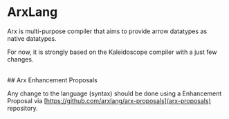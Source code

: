 # ArxLang

Arx is multi-purpose compiler that aims to provide arrow datatypes as native
datatypes.

For now, it is strongly based on the Kaleidoscope compiler with a just few
changes.</p>

<br/>
## Arx Enhancement Proposals

Any change to the language (syntax) should be done using a Enhancement Proposal
via [https://github.com/arxlang/arx-proposals](arx-proposals) repository.

